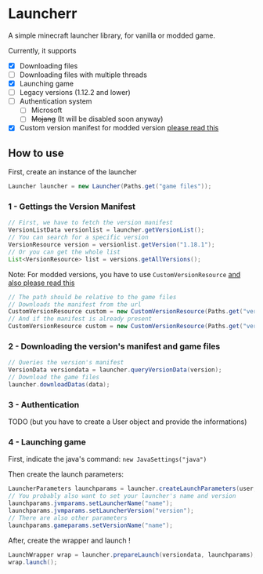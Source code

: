 # Launcherr
A simple minecraft launcher library, for vanilla or modded game.

Currently, it supports

- [x] Downloading files
- [ ] Downloading files with multiple threads
- [x] Launching game
- [ ] Legacy versions (1.12.2 and lower)
- [ ] Authentication system
    - [ ] Microsoft
    - [ ] ~~Mojang~~ (It will be disabled soon anyway)
- [x] Custom version manifest for modded version [please read this](MODDED.md)
## How to use
First, create an instance of the launcher
```java
Launcher launcher = new Launcher(Paths.get("game files"));
```

### 1 - Gettings the Version Manifest
```java
// First, we have to fetch the version manifest
VersionListData versionlist = launcher.getVersionList();
// You can search for a specific version
VersionResource version = versionlist.getVersion("1.18.1");
// Or you can get the whole list
List<VersionResource> list = versions.getAllVersions();
```
Note: For modded versions, you have to use `CustomVersionResource` [and also please read this](MODDED.md)
```java
// The path should be relative to the game files
// Downloads the manifest from the url
CustomVersionResource custom = new CustomVersionResource(Paths.get("version.json"), "https://example.org/version.manifest");
// And if the manifest is already present
CustomVersionResource custom = new CustomVersionResource(Paths.get("version.json"));
```

### 2 - Downloading the version's manifest and game files
```java
// Queries the version's manifest
VersionData versiondata = launcher.queryVersionData(version);
// Download the game files
launcher.downloadDatas(data);
```

### 3 - Authentication
TODO
(but you have to create a User object and provide the informations)

### 4 - Launching game
First, indicate the java's command:
`new JavaSettings("java")`

Then create the launch parameters:
```java
LauncherParameters launchparams = launcher.createLaunchParameters(user, versiondata, new JavaSettings("java"));
// You probably also want to set your launcher's name and version
launchparams.jvmparams.setLauncherName("name");
launchparams.jvmparams.setLauncherVersion("version");
// There are also other parameters
launchparams.gameparams.setVersionName("name");
```
After, create the wrapper and launch !
```java
LaunchWrapper wrap = launcher.prepareLaunch(versiondata, launchparams);
wrap.launch();
```
